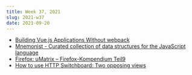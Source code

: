 ```yaml
---
title: Week 37, 2021
slug: 2021-w37
date: 2021-09-20
---
```


- [Building Vue.js Applications Without webpack](https://markus.oberlehner.net/blog/goodbye-webpack-building-vue-applications-without-webpack)
- [Mnemonist - Curated collection of data structures for the JavaScript language](https://yomguithereal.github.io/mnemonist/)
- [Firefox: uMatrix – Firefox-Kompendium Teil9](https://www.kuketz-blog.de/firefox-umatrix-firefox-kompendium-teil9/)
- [How to use HTTP Switchboard: Two opposing views](https://github.com/gorhill/httpswitchboard/wiki/How-to-use-HTTP-Switchboard:-Two-opposing-views)